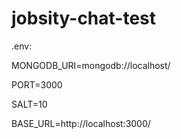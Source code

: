 # jobsity-chat-test

.env:

MONGODB_URI=mongodb://localhost/

PORT=3000

SALT=10

BASE_URL=http://localhost:3000/
